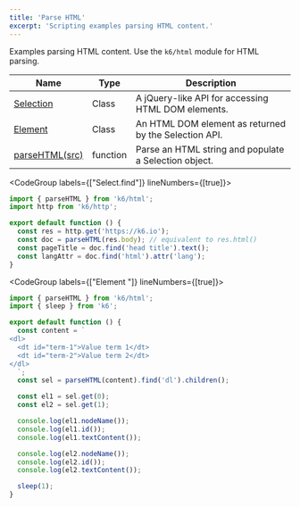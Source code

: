 ```yaml
---
title: 'Parse HTML'
excerpt: 'Scripting examples parsing HTML content.'
---
```


Examples parsing HTML content. Use the `k6/html` module for HTML parsing.

| Name                                                    | Type     | Description                                           |
| ------------------------------------------------------- | -------- | ----------------------------------------------------- |
| [Selection](/javascript-api/k6-html/selection)          | Class    | A jQuery-like API for accessing HTML DOM elements.    |
| [Element](/javascript-api/k6-html/element)              | Class    | An HTML DOM element as returned by the Selection API. |
| [parseHTML(src)](/javascript-api/k6-html/parsehtml) | function | Parse an HTML string and populate a Selection object. |

<CodeGroup labels={["Select.find"]} lineNumbers={[true]}>

```javascript
import { parseHTML } from 'k6/html';
import http from 'k6/http';

export default function () {
  const res = http.get('https://k6.io');
  const doc = parseHTML(res.body); // equivalent to res.html()
  const pageTitle = doc.find('head title').text();
  const langAttr = doc.find('html').attr('lang');
}
```

</CodeGroup>

<CodeGroup labels={["Element "]} lineNumbers={[true]}>

```javascript
import { parseHTML } from 'k6/html';
import { sleep } from 'k6';

export default function () {
  const content = `
<dl>
  <dt id="term-1">Value term 1</dt>
  <dt id="term-2">Value term 2</dt>
</dl>
  `;
  const sel = parseHTML(content).find('dl').children();

  const el1 = sel.get(0);
  const el2 = sel.get(1);

  console.log(el1.nodeName());
  console.log(el1.id());
  console.log(el1.textContent());

  console.log(el2.nodeName());
  console.log(el2.id());
  console.log(el2.textContent());

  sleep(1);
}
```

</CodeGroup>
